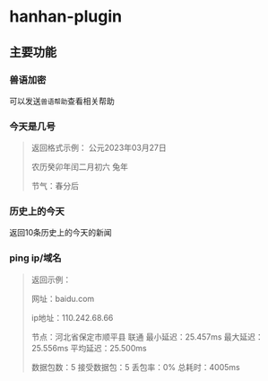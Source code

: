 # hanhan-plugin

## 主要功能
### 兽语加密
可以发送`兽语帮助`查看相关帮助
### 今天是几号
> 返回格式示例：
> 公元2023年03月27日
>
> 农历癸卯年闰二月初六
> 兔年
> 
> 节气：春分后
### 历史上的今天
返回10条历史上的今天的新闻
### ping ip/域名
> 返回示例：
> 
> 网址：baidu.com
> 
> ip地址：110.242.68.66
> 
> 节点：河北省保定市顺平县 联通
> 最小延迟：25.457ms
> 最大延迟：25.556ms
> 平均延迟：25.500ms
> 
> 数据包数：5
> 接受数据包：5
> 丢包率：0%
> 总耗时：4005ms
